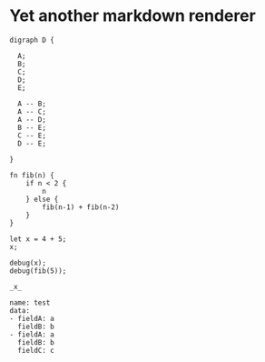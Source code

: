 # Yet another markdown renderer

```{"t": "Graph"}
digraph D {

  A;
  B;
  C;
  D;
  E;

  A -- B;
  A -- C;
  A -- D;
  B -- E;
  C -- E;
  D -- E;

}
```

```{"t": "ScriptGlobals"}
fn fib(n) {
    if n < 2 {
        n
    } else {
        fib(n-1) + fib(n-2)
    }
}
```

```{"t": "Script"}
let x = 4 + 5;
x;

debug(x);
debug(fib(5));
```

`_x_`

```{"t": "Data"}
name: test
data:
- fieldA: a
  fieldB: b
- fieldA: a
  fieldB: b
  fieldC: c
```
